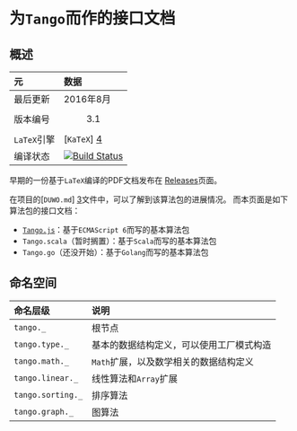 # 为`Tango`而作的接口文档


## 概述

元 | 数据
:----|:-------
最后更新 | 2016年8月
版本编号 | $$3.1$$
`LaTeX`引擎 | [`KaTeX`] [4]
编译状态 | [![Build Status](https://travis-ci.org/scozv/tango.svg?branch=master)](https://travis-ci.org/scozv/tango)

早期的一份基于`LaTeX`编译的PDF文档发布在
[Releases](https://github.com/scozv/algo-wiki/releases)页面。

在项目的[`DUWO.md`] [3]文件中，可以了解到该算法包的进展情况。
而本页面是如下算法包的接口文档：

*  [`Tango.js`](https://github.com/scozv/tango/tree/master/lang/es6)：基于`ECMAScript 6`而写的基本算法包
*  `Tango.scala`（暂时搁置）：基于`Scala`而写的基本算法包
*  `Tango.go`（还没开始）：基于`Golang`而写的基本算法包


## 命名空间

命名层级 | 说明
:-------|:------
`tango._` | 根节点
`tango.type._` | 基本的数据结构定义，可以使用工厂模式构造
`tango.math._` | `Math`扩展，以及数学相关的数据结构定义
`tango.linear._` | 线性算法和`Array`扩展
`tango.sorting._` | 排序算法
`tango.graph._` | 图算法

[1]: https://github.com/scozv/tango	"Algo-js"
[2]: https://github.com/scozv/algo-scala	"Algo-scala"
[3]: https://github.com/scozv/tango/blob/master/lang/es6/DUWO.md "README.md"
[4]: https://khan.github.io/KaTeX/ "KaTeX"
